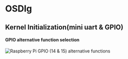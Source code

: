 # OSDIg

## Kernel Initialization(mini uart & GPIO)

#### GPIO alternative function selection 

![Raspberry Pi GPIO (14 & 15) alternative functions](../images/alt.png?raw=true)
